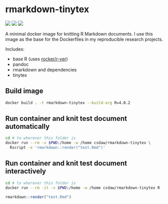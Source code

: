 rmarkdown-tinytex
================

[![](https://images.microbadger.com/badges/commit/csdaw/rmarkdown-tinytex.svg)](https://microbadger.com/images/csdaw/rmarkdown-tinytex)
[![](https://images.microbadger.com/badges/image/csdaw/rmarkdown-tinytex.svg)](https://microbadger.com/images/csdaw/rmarkdown-tinytex)
[![](https://images.microbadger.com/badges/license/csdaw/rmarkdown-tinytex.svg)](https://microbadger.com/images/csdaw/rmarkdown-tinytex)

A minimal docker image for knitting R Markdown documents. I use this image as 
the base for the Dockerfiles in my reproducible research projects.

Includes:

- base R (uses [rocker/r-ver](https://hub.docker.com/r/rocker/r-ver/))
- pandoc
- rmarkdown and dependencies
- tinytex

## Build image

```bash
docker build . -t rmarkdown-tinytex --build-arg R=4.0.2
```

## Run container and knit test document automatically

```bash
cd # to wherever this folder is
docker run --rm -v $PWD:/home -w /home csdaw/rmarkdown-tinytex \
  Rscript -e 'rmarkdown::render("test.Rmd")'
```

## Run container and knit test document interactively

```bash
cd # to wherever this folder is
docker run --rm -it -v $PWD:/home -w /home csdaw/rmarkdown-tinytex R
```

```r 
rmarkdown::render("test.Rmd")
```
